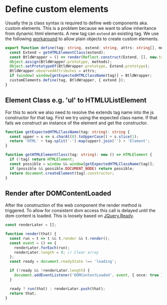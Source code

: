 # Define custom elements

Usually the js class syntax is required to define web components aka. custom
elements. This is a problem because we want to allow inheritance from dynamic
html elements. A new tag can `extend` an existing tag. We use the following
[workaround](https://github.com/WICG/webcomponents/issues/587) to allow plain
objects to create custom elements.

```typescript src
export function define(tag: string, extend: string, attrs: string[], methods) {
  const Extend = getHTMLElementClass(extend);
  const BtldWrapper = () => render(Reflect.construct(Extend, [], new.target));
  Object.assign(BtldWrapper.prototype, methods);
  Object.setPrototypeOf(BtldWrapper.prototype, Extend.prototype);
  BtldWrapper.observedAttributes = attrs;
  if (window) window[getExpectedHTMLClassName(tag)] = BtldWrapper;
  customElements.define(tag, BtldWrapper, { extend });
}
```

## Element Class e.g. 'ul' to HTMLUListElement

For this to work we also need to resolve the extends tag name into the js
constructor for that tag. First we try using the expected class name. If that
fails we construct an instance of the element and get the constructor.

```typescript src
function getExpectedHTMLClassName(tag: string): string {
  const upper = s => s.charAt(0).toUpperCase() + s.slice(1);
  return 'HTML' + tag.split('-').map(upper).join('') + 'Element';
}

function getHTMLElementClass(tag: string): new () => HTMLElement {
  if (!tag) return HTMLElement;
  const possible = window && window[getExpectedHTMLClassName(tag)];
  if (possible && possible.DOCUMENT_NODE) return possible;
  return document.createElement(tag).constructor;
}
```

## Render after DOMContentLoaded

After the construction of the web component the render method is triggered. To
allow for consistent dom access this call is delayed until the dom content is
loaded. This is loosely based on
[JQuery.Ready](https://github.com/jquery/jquery/blob/main/src/core/ready.js).

```typescript src
const renderLater = [];

function render(that) {
  const run = t => t && t.render && t.render();
  const event = () => {
    renderLater.forEach(run);
    renderLater.length = 0; // Clear array
  };
  const ready = document.readyState !== 'loading';

  if (!ready && !renderLater.length) {
    document.addEventListener('DOMContentLoaded', event, { once: true });
  }

  ready ? run(that) : renderLater.push(that);
  return that;
}
```
